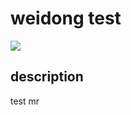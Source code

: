 # weidong test
![](https://travis-ci.com/weidongkl/python.svg?branch=master&status=unknown)
## description
test mr
